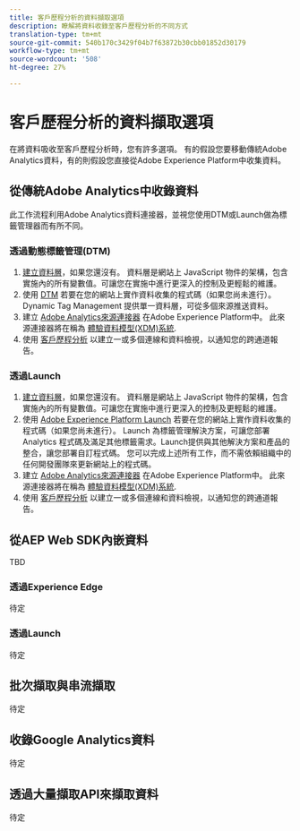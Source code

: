 ```yaml
---
title: 客戶歷程分析的資料擷取選項
description: 瞭解將資料收錄至客戶歷程分析的不同方式
translation-type: tm+mt
source-git-commit: 540b170c3429f04b7f63872b30cbb01852d30179
workflow-type: tm+mt
source-wordcount: '508'
ht-degree: 27%

---
```



# 客戶歷程分析的資料擷取選項

在將資料吸收至客戶歷程分析時，您有許多選項。 有的假設您要移動傳統Adobe Analytics資料，有的則假設您直接從Adobe Experience Platform中收集資料。

## 從傳統Adobe Analytics中收錄資料

此工作流程利用Adobe Analytics資料連接器，並視您使用DTM或Launch做為標籤管理器而有所不同。

### 透過動態標籤管理(DTM)

1. [建立資料層](https://docs.adobe.com/content/help/en/analytics/implementation/prepare/data-layer.html)，如果您還沒有。 資料層是網站上 JavaScript 物件的架構，包含實施內的所有變數值。可讓您在實施中進行更深入的控制及更輕鬆的維護。
1. 使用 [DTM](https://docs.adobe.com/content/help/zh-Hant/analytics/implementation/other/dtm/dtm-implementation-overview.html) 若要在您的網站上實作資料收集的程式碼（如果您尚未進行）。 Dynamic Tag Management 提供單一資料層，可從多個來源推送資料。
1. 建立 [Adobe Analytics來源連接器](https://docs.adobe.com/content/help/en/experience-platform/sources/ui-tutorials/create/adobe-applications/analytics.html) 在Adobe Experience Platform中。 此來源連接器將在稱為 [體驗資料模型(XDM)系統](https://docs.adobe.com/content/help/zh-Hant/experience-platform/xdm/home.html).
1. 使用 [客戶歷程分析](https://docs.adobe.com/content/help/zh-Hant/analytics-platform/using/cja-overview/cja-getting-started.html) 以建立一或多個連線和資料檢視，以通知您的跨通道報告。

### 透過Launch

1. [建立資料層](https://docs.adobe.com/content/help/en/analytics/implementation/prepare/data-layer.html)，如果您還沒有。 資料層是網站上 JavaScript 物件的架構，包含實施內的所有變數值。可讓您在實施中進行更深入的控制及更輕鬆的維護。
1. 使用 [Adobe Experience Platform Launch](https://docs.adobe.com/content/help/en/analytics/implementation/launch/overview.html) 若要在您的網站上實作資料收集的程式碼（如果您尚未進行）。 Launch 為標籤管理解決方案，可讓您部署 Analytics 程式碼及滿足其他標籤需求。Launch提供與其他解決方案和產品的整合，讓您部署自訂程式碼。 您可以完成上述所有工作，而不需依賴組織中的任何開發團隊來更新網站上的程式碼。
1. 建立 [Adobe Analytics來源連接器](https://docs.adobe.com/content/help/en/experience-platform/sources/ui-tutorials/create/adobe-applications/analytics.html) 在Adobe Experience Platform中。 此來源連接器將在稱為 [體驗資料模型(XDM)系統](https://docs.adobe.com/content/help/en/experience-platform/xdm/home.html).
1. 使用 [客戶歷程分析](https://docs.adobe.com/content/help/en/analytics-platform/using/cja-overview/cja-getting-started.html) 以建立一或多個連線和資料檢視，以通知您的跨通道報告。

## 從AEP Web SDK內嵌資料

TBD

### 透過Experience Edge

待定

### 透過Launch

待定

## 批次擷取與串流擷取

待定

## 收錄Google Analytics資料

待定

## 透過大量擷取API來擷取資料

待定